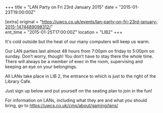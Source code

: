 +++
title = "LAN Party on Fri 23rd January 2015"
date = "2015-01-23T19:00:00Z"

[extra]
original = "https://uwcs.co.uk/events/lan-party-on-fri-23rd-january-2015-1474489098312/"    
ent_time = "2015-01-25T17:00:00Z"
location = "LIB2"
+++

It's cold outside but the heat of our many computers will keep us warm.

Our LAN parties last almost 48 hours from 7:00pm on friday to 5:00pm on sunday. Don’t worry, though\! You don’t have to stay there the whole time. There will always be a member of exec in the room, supervising and keeping an eye on your belongings.

All LANs take place in LIB 2, the entrance to which is just to the right of the Library Cafe.

Just sign up below and put yourself on the seating plan to join in the fun\!

For information on LANs, including what they are and what you should bring, go to https://uwcs.co.uk/cms/about/gaming/lans/

